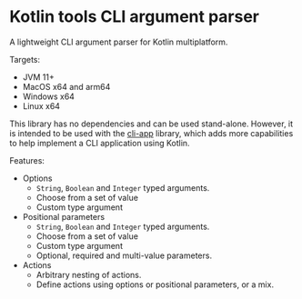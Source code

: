# Kotlin tools CLI argument parser

A lightweight CLI argument parser for Kotlin multiplatform.

Targets:
- JVM 11+
- MacOS x64 and arm64
- Windows x64
- Linux x64

This library has no dependencies and can be used stand-alone.
However, it is intended to be used with the [cli-app](../cli-app) library, which adds more capabilities to help implement a CLI application using Kotlin.

Features:

- Options
  - `String`, `Boolean` and `Integer` typed arguments.
  - Choose from a set of value
  - Custom type argument
- Positional parameters
    - `String`, `Boolean` and `Integer` typed arguments.
    - Choose from a set of value
    - Custom type argument
    - Optional, required and multi-value parameters. 
- Actions
    - Arbitrary nesting of actions.
    - Define actions using options or positional parameters, or a mix.
